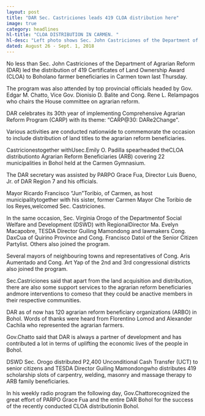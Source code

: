 ```yaml
---
layout: post
title: "DAR Sec. Castriciones leads 419 CLOA distribution here"
image: true
category: headlines
hl-title: "CLOA DISTRIBUTION IN CARMEN. "
hl-desc: "Left photo shows Sec. John Castriciones of the Department of Agrarian Reform (DAR) who spearheads the distribution of land titles to 419 Boholanoagrarian reform beneficiaries (center photo) in time for the 30th year celebration of the Comprehensive Agrarian Reform Program (CARP) in Bohol. Right photo is Grace Fua, provincial agrarian reform officer in Bohol delivering the opening message.(Photos courtesy of Ric Obedencio, Office of the Governor and PAMRS DAR Central Office)"
dated: August 26 - Sept. 1, 2018
---
```


No less than Sec. John Castriciones of the Department of Agrarian Reform (DAR) led the distribution of 419 Certificates of Land Ownership Award (CLOA) to Boholano farmer beneficiaries in Carmen town last Thursday.

The program was also attended by top provincial officials headed by Gov. Edgar M. Chatto, Vice Gov. Dionisio D. Balite and Cong. Rene L. Relampagos who chairs the House committee on agrarian reform.

DAR celebrates its 30th year of implementing Comprehensive Agrarian Reform Program (CARP) with its theme: “CARP@30: DARe2Change". 

Various activities are conducted nationwide to commemorate the occasion to include distribution of land titles to the agrarian reform beneficiaries.

Castricionestogether withUsec.Emily O. Padilla spearheaded theCLOA  distributionto Agrarian Reform Beneficiaries (ARB) covering 22 municipalities in Bohol held at the Carmen Gymnasium.

The DAR secretary was assisted by PARPO Grace Fua, Director Luis Bueno, Jr. of DAR Region 7 and his officials.

Mayor Ricardo Francisco “Jun”Toribio,  of Carmen, as host municipalitytogether with his sister, former Carmen Mayor Che Toribio de los Reyes,welcomed Sec. Castriciones.

In the same occasion, Sec. Virginia Orogo of the Departmentof Social Welfare and Development (DSWD) with RegionalDirector Ma. Evelyn Macapobre, TESDA Director Guiling Mamondong and lawmakers Cong. DaxCua of Quirino Province and Cong. Francisco Datol of the Senior Citizen Partylist. Others also joined the program.

Several mayors of neighbouring towns and representatives of Cong. Aris Aumentado and Cong. Art Yap of the 2nd and 3rd congressional districts also joined the program.

Sec.Castriciones said that apart from the land acquisition and distribution, there are also some support services to the agrarian reform beneficiaries andmore interventions to comeso that they could be anactive members in their respective communities. 

DAR as of now has 120 agrarian reform beneficiary organizations (ARBO) in Bohol. Words of thanks were heard from Florentino Lomod and Alexander Cachila who represented the agrarian farmers.

Gov.Chatto said that DAR is always a partner of development and has contributed a lot in terms of uplifting the economic lives of the people in Bohol.

DSWD Sec. Orogo distributed P2,400 Unconditional Cash Transfer (UCT) to senior citizens and TESDA Director Guiling Mamondongwho distributes 419 scholarship slots of carpentry, welding, masonry and massage therapy to ARB family beneficiaries. 

In his weekly radio program the following day, Gov.Chattorecognized the great effort of PARPO Grace Fua and the entire DAR Bohol for the success of the recently conducted CLOA distributionin Bohol.



